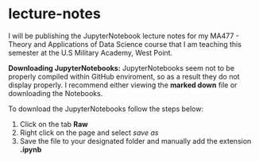 # lecture-notes
I will be publishing the JupyterNotebook lecture notes for my MA477 - Theory and Applications of Data Science course that I am teaching this semester at the U.S Military Academy, West Point.

<b>Downloading JupyterNotebooks:</b> JupyterNotebooks seem not to be properly compiled within GitHub enviroment, so as a result they do not display properly. I recommend either viewing the <b> marked down</b> file or downloading the Notebooks.

To download the JupyterNotebooks follow the steps below:

<ol>
  
 <li> Click on the tab <b> Raw</b>
  <li> Right click on the page and select <i>save as</i></li>
  <li> Save the file to your designated folder and manually add the extension <b>.ipynb</b>
  
</ol>
